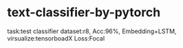 # text-classifier-by-pytorch
task:test classifier dataset:r8, Acc:96%, Embedding+LSTM, virsualize:tensorboadX Loss:Focal
